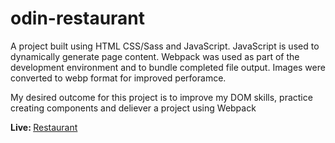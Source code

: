 # odin-restaurant

<p>A project built using HTML CSS/Sass and JavaScript. JavaScript is used to dynamically generate page content. Webpack was used as part of the development environment and to bundle completed file output. Images were converted to webp format for improved perforamce.</p>

<p>My desired outcome for this project is to improve my DOM skills, practice creating components and deliever a project using Webpack</p>

<p><strong>Live: </strong><a href="" target="_blank">Restaurant</a></p>
